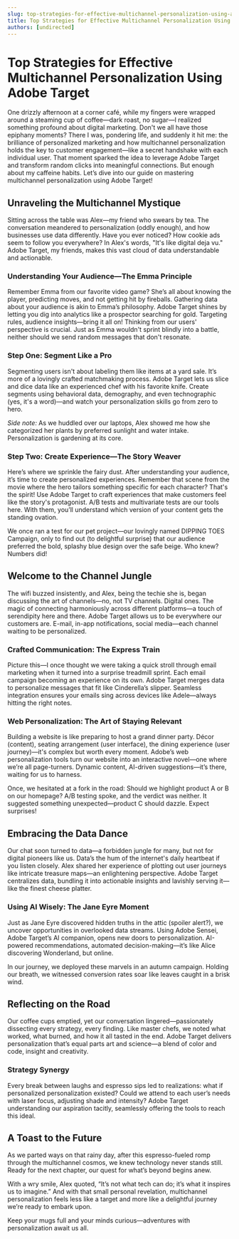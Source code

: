 ```yaml
---
slug: top-strategies-for-effective-multichannel-personalization-using-adobe-target
title: Top Strategies for Effective Multichannel Personalization Using Adobe Target
authors: [undirected]
---
```



# Top Strategies for Effective Multichannel Personalization Using Adobe Target

One drizzly afternoon at a corner café, while my fingers were wrapped around a steaming cup of coffee—dark roast, no sugar—I realized something profound about digital marketing. Don't we all have those epiphany moments? There I was, pondering life, and suddenly it hit me: the brilliance of personalized marketing and how multichannel personalization holds the key to customer engagement—like a secret handshake with each individual user. That moment sparked the idea to leverage Adobe Target and transform random clicks into meaningful connections. But enough about my caffeine habits. Let’s dive into our guide on mastering multichannel personalization using Adobe Target!

## Unraveling the Multichannel Mystique

Sitting across the table was Alex—my friend who swears by tea. The conversation meandered to personalization (oddly enough), and how businesses use data differently. Have you ever noticed? How cookie ads seem to follow you everywhere? In Alex's words, "It's like digital deja vu." Adobe Target, my friends, makes this vast cloud of data understandable and actionable. 

### Understanding Your Audience—The Emma Principle

Remember Emma from our favorite video game? She’s all about knowing the player, predicting moves, and not getting hit by fireballs. Gathering data about your audience is akin to Emma’s philosophy. Adobe Target shines by letting you dig into analytics like a prospector searching for gold. Targeting rules, audience insights—bring it all on! Thinking from our users' perspective is crucial. Just as Emma wouldn't sprint blindly into a battle, neither should we send random messages that don't resonate. 

### Step One: Segment Like a Pro

Segmenting users isn't about labeling them like items at a yard sale. It’s more of a lovingly crafted matchmaking process. Adobe Target lets us slice and dice data like an experienced chef with his favorite knife. Create segments using behavioral data, demography, and even technographic (yes, it's a word)—and watch your personalization skills go from zero to hero. 

_Side note:_ As we huddled over our laptops, Alex showed me how she categorized her plants by preferred sunlight and water intake. Personalization is gardening at its core. 

### Step Two: Create Experience—The Story Weaver

Here’s where we sprinkle the fairy dust. After understanding your audience, it’s time to create personalized experiences. Remember that scene from the movie where the hero tailors something specific for each character? That's the spirit! Use Adobe Target to craft experiences that make customers feel like the story's protagonist. A/B tests and multivariate tests are our tools here. With them, you’ll understand which version of your content gets the standing ovation.

We once ran a test for our pet project—our lovingly named DIPPING TOES Campaign, only to find out (to delightful surprise) that our audience preferred the bold, splashy blue design over the safe beige. Who knew? Numbers did!

## Welcome to the Channel Jungle

The wifi buzzed insistently, and Alex, being the techie she is, began discussing the art of channels—no, not TV channels. Digital ones. The magic of connecting harmoniously across different platforms—a touch of serendipity here and there. Adobe Target allows us to be everywhere our customers are. E-mail, in-app notifications, social media—each channel waiting to be personalized.

### Crafted Communication: The Express Train

Picture this—I once thought we were taking a quick stroll through email marketing when it turned into a surprise treadmill sprint. Each email campaign becoming an experience on its own. Adobe Target merges data to personalize messages that fit like Cinderella’s slipper. Seamless integration ensures your emails sing across devices like Adele—always hitting the right notes.

### Web Personalization: The Art of Staying Relevant

Building a website is like preparing to host a grand dinner party. Décor (content), seating arrangement (user interface), the dining experience (user journey)—it's complex but worth every moment. Adobe’s web personalization tools turn our website into an interactive novel—one where we’re all page-turners. Dynamic content, AI-driven suggestions—it’s there, waiting for us to harness.

Once, we hesitated at a fork in the road: Should we highlight product A or B on our homepage? A/B testing spoke, and the verdict was neither. It suggested something unexpected—product C should dazzle. Expect surprises!

## Embracing the Data Dance

Our chat soon turned to data—a forbidden jungle for many, but not for digital pioneers like us. Data’s the hum of the internet's daily heartbeat if you listen closely. Alex shared her experience of plotting out user journeys like intricate treasure maps—an enlightening perspective. Adobe Target centralizes data, bundling it into actionable insights and lavishly serving it—like the finest cheese platter.

### Using AI Wisely: The Jane Eyre Moment

Just as Jane Eyre discovered hidden truths in the attic (spoiler alert?), we uncover opportunities in overlooked data streams. Using Adobe Sensei, Adobe Target’s AI companion, opens new doors to personalization. AI-powered recommendations, automated decision-making—it’s like Alice discovering Wonderland, but online. 

In our journey, we deployed these marvels in an autumn campaign. Holding our breath, we witnessed conversion rates soar like leaves caught in a brisk wind.

## Reflecting on the Road

Our coffee cups emptied, yet our conversation lingered—passionately dissecting every strategy, every finding. Like master chefs, we noted what worked, what burned, and how it all tasted in the end. Adobe Target delivers personalization that’s equal parts art and science—a blend of color and code, insight and creativity.

### Strategy Synergy

Every break between laughs and espresso sips led to realizations: what if personalized personalization existed? Could we attend to each user’s needs with laser focus, adjusting shade and intensity? Adobe Target understanding our aspiration tacitly, seamlessly offering the tools to reach this ideal.

## A Toast to the Future

As we parted ways on that rainy day, after this espresso-fueled romp through the multichannel cosmos, we knew technology never stands still. Ready for the next chapter, our quest for what’s beyond begins anew.

With a wry smile, Alex quoted, “It’s not what tech can do; it’s what it inspires us to imagine.” And with that small personal revelation, multichannel personalization feels less like a target and more like a delightful journey we’re ready to embark upon.

Keep your mugs full and your minds curious—adventures with personalization await us all.